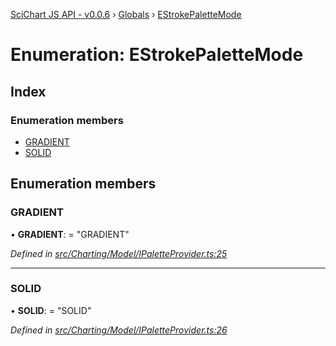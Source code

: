 [SciChart JS API - v0.0.6](../README.md) › [Globals](../globals.md) › [EStrokePaletteMode](estrokepalettemode.md)

# Enumeration: EStrokePaletteMode

## Index

### Enumeration members

* [GRADIENT](estrokepalettemode.md#gradient)
* [SOLID](estrokepalettemode.md#solid)

## Enumeration members

###  GRADIENT

• **GRADIENT**: = "GRADIENT"

*Defined in [src/Charting/Model/IPaletteProvider.ts:25](https://github.com/ABTSoftware/SciChart.Dev/blob/f6fba97af2/Web/src/SciChart/src/Charting/Model/IPaletteProvider.ts#L25)*

___

###  SOLID

• **SOLID**: = "SOLID"

*Defined in [src/Charting/Model/IPaletteProvider.ts:26](https://github.com/ABTSoftware/SciChart.Dev/blob/f6fba97af2/Web/src/SciChart/src/Charting/Model/IPaletteProvider.ts#L26)*
